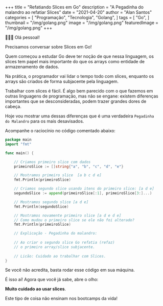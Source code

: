+++
title = "Refatiando Slices em Go"
description = "A Pegadinha do malandro ao refatiar Slices"
date = "2021-04-20"
author = "Alan Santos"
categories = [
	"Programação",
 	"Tecnologia",
	"Golang",
]
tags = [
 "Go",
]
thumbnail = "/img/golang.png"
image =  "/img/golang.png"
featuredImage = "/img/golang.png"
+++

👨🏻‍💻 Olá pessoal!

Precisamos conversar sobre Slices em Go!

Quem começou a estudar Go deve ter noção de que nessa linguagem, os slices tem papel mais importante do que os arrays como entidade de armazenamento de dados. 

Na prática, o programador vai lidar o tempo todo com slices, enquanto os arrays  são criados de forma subjacente pela linguagem. 

Trabalhar com slices é fácil. É algo bem parecido com o que fazemos em outras linguagens de programação, mas não se engane: existem diferenças importantes que se desconsideradas, podem trazer grandes dores de cabeça. 

Hoje vou mostrar uma dessas diferenças que é uma verdadeira `Pegadinha do Malandro` para os mais desavisados. 

Acompanhe o raciocínio no código comentado abaixo: 

```Go
package main
import "fmt"

func main() {

	// Criamos primeiro slice com dados
	primeiroSlice := []string{"a", "b", "c", "d", "e"}

	// Mostramos primeiro slice  [a b c d e]
	fmt.Println(primeiroSlice)

	// Criamos segundo slice usando itens do primeiro slice: [a d e]
	segundoSlice := append(primeiroSlice[:1], primeiroSlice[3:]...)

	// Mostramos segundo slice [a d e]
	fmt.Println(segundoSlice)

	// Mostramos novamente primeiro slice [a d e d e]
	// Como mudou o primeiro slice se ele não foi alterado?
	fmt.Println(primeiroSlice)

	// Explicação - Pegadinha do malandro:
	
    // Ao criar o segundo slice Go refatia (refaz)
    // o primeiro array/slice subjacente.
	
    // Licão: Cuidado ao trabalhar com Slices.
}

```
Se você não acredita, basta rodar esse código em sua máquina. 

É isso aí! Agora que você já sabe, abre o olho: 

**Muito cuidado ao usar slices**. 

Este tipo de coisa não ensinam nos bootcamps da vida!

